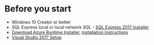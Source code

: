 # Before you start
- Windows 10 Creator or better
- SQL Express local or local network SQL - [SQL Express 2017 Installer](https://www.microsoft.com/en-us/sql-server/sql-server-editions-express)
- [Download Azure Runtime Installer](https://aka.ms/azafrv2), [Installation Instructions](Azure%20Function%20Runtime/Readme.md)
- [Visual Studio 2017 Setup](Visual%20Studio%20Setup/Readme.md)
